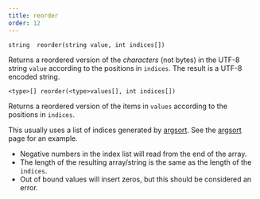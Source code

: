 ```yaml
---
title: reorder
order: 12
---
```

`string  reorder(string value, int indices[])`

Returns a reordered version of the *characters* (not bytes) in the UTF-8 string `value` according to the positions in `indices`. The result is a UTF-8 encoded string.

`<type>[] reorder(<type>values[], int indices[])`

Returns a reordered version of the items in `values` according to the positions in `indices`.

This usually uses a list of indices generated by [argsort](/en/houdini-vex/arrays/argsort "Returns the indices of a sorted version of an array."). See the [argsort](/en/houdini-vex/arrays/argsort "Returns the indices of a sorted version of an array.") page for an example.

- Negative numbers in the index list will read from the end of the array.
- The length of the resulting array/string is the same as the length of the `indices`.
- Out of bound values will insert zeros, but this should be considered an error.
